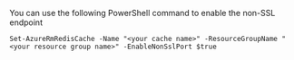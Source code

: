 You can use the following PowerShell command to enable the non-SSL endpoint

	Set-AzureRmRedisCache -Name "<your cache name>" -ResourceGroupName "<your resource group name>" -EnableNonSslPort $true
